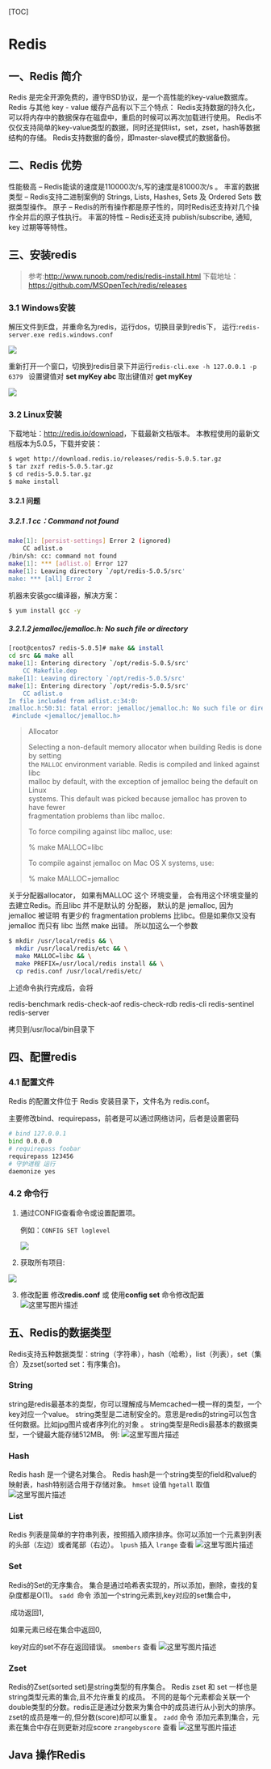 [TOC]

# Redis

## 一、Redis 简介

Redis 是完全开源免费的，遵守BSD协议，是一个高性能的key-value数据库。 
Redis 与其他 key - value 缓存产品有以下三个特点： 
Redis支持数据的持久化，可以将内存中的数据保存在磁盘中，重启的时候可以再次加载进行使用。 
Redis不仅仅支持简单的key-value类型的数据，同时还提供list，set，zset，hash等数据结构的存储。 
Redis支持数据的备份，即master-slave模式的数据备份。

## 二、Redis 优势

性能极高 – Redis能读的速度是110000次/s,写的速度是81000次/s 。 
丰富的数据类型 – Redis支持二进制案例的 Strings, Lists, Hashes, Sets 及 Ordered Sets 数据类型操作。 
原子 – Redis的所有操作都是原子性的，同时Redis还支持对几个操作全并后的原子性执行。 
丰富的特性 – Redis还支持 publish/subscribe, 通知, key 过期等等特性。

##  三、安装redis

> 参考:<http://www.runoob.com/redis/redis-install.html> 
> 下载地址：<https://github.com/MSOpenTech/redis/releases>

###  3.1 Windows安装

解压文件到E盘，并重命名为redis，运行dos，切换目录到redis下， 
运行:`redis-server.exe redis.windows.conf `

![](http://img.blog.csdn.net/20170819140620238?watermark/2/text/aHR0cDovL2Jsb2cuY3Nkbi5uZXQvcWF6d3N4cGNt/font/5a6L5L2T/fontsize/400/fill/I0JBQkFCMA==/dissolve/70/gravity/SouthEast)

重新打开一个窗口，切换到redis目录下并运行`redis-cli.exe -h 127.0.0.1 -p 6379 `
设置键值对 **set myKey abc** 
取出键值对 **get myKey** 

![](http://img.blog.csdn.net/20170819140633187?watermark/2/text/aHR0cDovL2Jsb2cuY3Nkbi5uZXQvcWF6d3N4cGNt/font/5a6L5L2T/fontsize/400/fill/I0JBQkFCMA==/dissolve/70/gravity/SouthEast)

### 3.2 Linux安装

下载地址：<http://redis.io/download>，下载最新文档版本。 
本教程使用的最新文档版本为5.0.5，下载并安装：

```bash
$ wget http://download.redis.io/releases/redis-5.0.5.tar.gz
$ tar zxzf redis-5.0.5.tar.gz
$ cd redis-5.0.5.tar.gz
$ make install
```

#### 3.2.1 问题

##### 3.2.1 .1 cc：Command not found

```bash
make[1]: [persist-settings] Error 2 (ignored)
    CC adlist.o
/bin/sh: cc: command not found
make[1]: *** [adlist.o] Error 127
make[1]: Leaving directory `/opt/redis-5.0.5/src'
make: *** [all] Error 2
```

机器未安装gcc编译器，解决方案：

```bash
$ yum install gcc -y	
```

##### 3.2.1.2 jemalloc/jemalloc.h: No such file or directory

```bash
[root@centos7 redis-5.0.5]# make && install
cd src && make all
make[1]: Entering directory `/opt/redis-5.0.5/src'
    CC Makefile.dep
make[1]: Leaving directory `/opt/redis-5.0.5/src'
make[1]: Entering directory `/opt/redis-5.0.5/src'
    CC adlist.o
In file included from adlist.c:34:0:
zmalloc.h:50:31: fatal error: jemalloc/jemalloc.h: No such file or directory
 #include <jemalloc/jemalloc.h>
```

>  Allocator  
>
>  Selecting a non-default memory allocator when building Redis is done by setting  
>  the `MALLOC` environment variable. Redis is compiled and linked against libc  
>  malloc by default, with the exception of jemalloc being the default on Linux  
>  systems. This default was picked because jemalloc has proven to have fewer  
>  fragmentation problems than libc malloc.  
>
>  To force compiling against libc malloc, use:  
>
>  % make MALLOC=libc  
>
>  To compile against jemalloc on Mac OS X systems, use:  
>
>  % make MALLOC=jemalloc

关于分配器allocator， 如果有MALLOC  这个 环境变量， 会有用这个环境变量的 去建立Redis。而且libc 并不是默认的 分配器， 默认的是 jemalloc, 因为 jemalloc 被证明 有更少的 fragmentation problems 比libc。但是如果你又没有jemalloc 而只有 libc 当然 make 出错。 所以加这么一个参数

```bash
$ mkdir /usr/local/redis && \
  mkdir /usr/local/redis/etc && \
  make MALLOC=libc && \
  make PREFIX=/usr/local/redis install && \
  cp redis.conf /usr/local/redis/etc/
```

上述命令执行完成后，会将

redis-benchmark  redis-check-aof  redis-check-rdb  redis-cli  redis-sentinel  redis-server

拷贝到/usr/local/bin目录下

##  四、配置redis

### 4.1 配置文件

Redis 的配置文件位于 Redis 安装目录下，文件名为 redis.conf。

主要修改bind、requirepass，前者是可以通过网络访问，后者是设置密码

```bash
# bind 127.0.0.1
bind 0.0.0.0
# requirepass foobar
requirepass 123456
# 守护进程 运行
daemonize yes
```

### 4.2 命令行

1. 通过CONFIG查看命令或设置配置项。

   例如：`CONFIG SET loglevel` 

   ![](http://img.blog.csdn.net/20170819140712409?watermark/2/text/aHR0cDovL2Jsb2cuY3Nkbi5uZXQvcWF6d3N4cGNt/font/5a6L5L2T/fontsize/400/fill/I0JBQkFCMA==/dissolve/70/gravity/SouthEast)

2. 获取所有项目:

![](http://img.blog.csdn.net/20170819140721020?watermark/2/text/aHR0cDovL2Jsb2cuY3Nkbi5uZXQvcWF6d3N4cGNt/font/5a6L5L2T/fontsize/400/fill/I0JBQkFCMA==/dissolve/70/gravity/SouthEast)

3. 修改配置 
   修改**redis.conf** 或 使用**config set** 命令修改配置 
   ![这里写图片描述](http://img.blog.csdn.net/20170819140728524?watermark/2/text/aHR0cDovL2Jsb2cuY3Nkbi5uZXQvcWF6d3N4cGNt/font/5a6L5L2T/fontsize/400/fill/I0JBQkFCMA==/dissolve/70/gravity/SouthEast)

## 五、Redis的数据类型

Redis支持五种数据类型：string（字符串），hash（哈希），list（列表），set（集合）及zset(sorted set：有序集合)。

### String

string是redis最基本的类型，你可以理解成与Memcached一模一样的类型，一个key对应一个value。 
string类型是二进制安全的。意思是redis的string可以包含任何数据。比如jpg图片或者序列化的对象 。 
string类型是Redis最基本的数据类型，一个键最大能存储512MB。 
例: 
![这里写图片描述](http://img.blog.csdn.net/20170819142522817?watermark/2/text/aHR0cDovL2Jsb2cuY3Nkbi5uZXQvcWF6d3N4cGNt/font/5a6L5L2T/fontsize/400/fill/I0JBQkFCMA==/dissolve/70/gravity/SouthEast)

### Hash

Redis hash 是一个键名对集合。 
Redis hash是一个string类型的field和value的映射表，hash特别适合用于存储对象。 
`hmset` 设值 
`hgetall` 取值 
![这里写图片描述](http://img.blog.csdn.net/20170819142532307?watermark/2/text/aHR0cDovL2Jsb2cuY3Nkbi5uZXQvcWF6d3N4cGNt/font/5a6L5L2T/fontsize/400/fill/I0JBQkFCMA==/dissolve/70/gravity/SouthEast)

### List

Redis 列表是简单的字符串列表，按照插入顺序排序。你可以添加一个元素到列表的头部（左边）或者尾部（右边）。 
`lpush` 插入 
`lrange` 查看 
![这里写图片描述](http://img.blog.csdn.net/20170819142540919?watermark/2/text/aHR0cDovL2Jsb2cuY3Nkbi5uZXQvcWF6d3N4cGNt/font/5a6L5L2T/fontsize/400/fill/I0JBQkFCMA==/dissolve/70/gravity/SouthEast)

### Set

Redis的Set的无序集合。 集合是通过哈希表实现的，所以添加，删除，查找的复杂度都是O(1)。 
`sadd `命令 
	添加一个string元素到,key对应的set集合中，

​		成功返回1,

​		如果元素已经在集合中返回0,

​		key对应的set不存在返回错误。 
`smembers` 查看 
![这里写图片描述](http://img.blog.csdn.net/20170819142550082?watermark/2/text/aHR0cDovL2Jsb2cuY3Nkbi5uZXQvcWF6d3N4cGNt/font/5a6L5L2T/fontsize/400/fill/I0JBQkFCMA==/dissolve/70/gravity/SouthEast)

### Zset

Redis的Zset(sorted set)是string类型的有序集合。 
Redis zset 和 set 一样也是string类型元素的集合,且不允许重复的成员。 
不同的是每个元素都会关联一个double类型的分数。redis正是通过分数来为集合中的成员进行从小到大的排序。 
zset的成员是唯一的,但分数(score)却可以重复。 
`zadd` 命令  添加元素到集合，元素在集合中存在则更新对应score 
`zrangebyscore` 查看 
![这里写图片描述](http://img.blog.csdn.net/20170819142558791?watermark/2/text/aHR0cDovL2Jsb2cuY3Nkbi5uZXQvcWF6d3N4cGNt/font/5a6L5L2T/fontsize/400/fill/I0JBQkFCMA==/dissolve/70/gravity/SouthEast)

## Java 操作Redis

